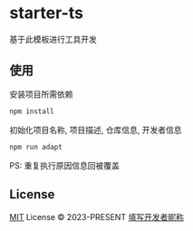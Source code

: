 # starter-ts

基于此模板进行工具开发

## 使用

安装项目所需依赖

```bash
npm install
```

初始化项目名称, 项目描述, 仓库信息, 开发者信息

```bash
npm run adapt
```

PS: 重复执行原因信息回被覆盖


## License

[MIT](./LICENSE) License © 2023-PRESENT [填写开发者昵称](https://github.com/填写开发者昵称)
